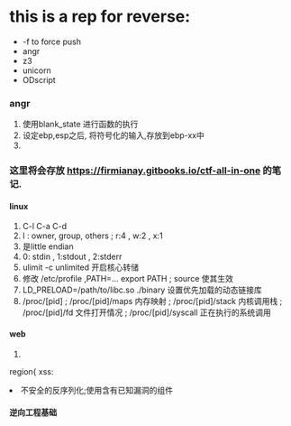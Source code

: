 # this is a rep for reverse:
+ -f to force push
+ angr
+ z3
+ unicorn
+ ODscript

### angr
1. 使用blank_state 进行函数的执行
2. 设定ebp,esp之后, 将符号化的输入,存放到ebp-xx中
3. 

### 这里将会存放 https://firmianay.gitbooks.io/ctf-all-in-one 的笔记.
#### linux
1. C-l  C-a  C-d
2. l : owner, group, others ;  r:4 , w:2 , x:1
3. 是little endian
4. 0: stdin , 1:stdout , 2:stderr
5. ulimit -c  unlimited  开启核心转储
6. 修改 /etc/profile ,PATH=... export PATH ; source 使其生效
7. LD_PRELOAD=/path/to/libc.so ./binary 设置优先加载的动态链接库
8. /proc/[pid] ; /proc/[pid]/maps 内存映射 ; /proc/[pid]/stack 内核调用栈 ; /proc/[pid]/fd 文件打开情况 ; /proc/[pid]/syscall  正在执行的系统调用
#### web
1. 
region{
xss:<script>，定义客户端脚本
<img src=>，规定显示图像的 URL
<body background=>，规定文档背景图像URL
<body onload=>，body标签的事件属性
<input onfocus= autofocus>，form表单的事件属性
<button onclick=>，击键的事件属性
<link href=>，定义外部资源链接
<object data=>，定义引用对象数据的 URL
<svg onload=>，定义SVG资源引用
}region

##### server
1. Nginx文件后缀解析特性:cgi.fix_pathinfo = 1 
2. IIS 短文件名爆破;6.0解析时忽略分号;存在1的CGI解析特性
3. 通过http头识别;目录;后缀;会话令牌 得到服务器指纹
##### OWASP TOP 10
1. 注入:sql;系统命令;表达式语言(java);服务端模板
2. 失效的身份认证;敏感数据泄露(github搜索口令或关键字);失效的访问控制(及用户权限跨越)
3. XML外部实体  
    <!DOCTYPE foo [ <!ENTITY xxe SYSTEM "file:///etc/passwd"> ]><c>&xxe</c>
4. 安全配置错误(intitle:index of)
5. XSS:反射型;存储型;DOM型
    <script>alert(document.cookie)</script>
6. 不安全的反序列化;使用含有已知漏洞的组件

#### 逆向工程基础



